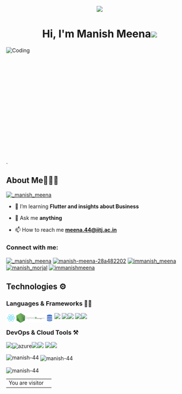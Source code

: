 <p align="center">
  <a href="https://count.getloli.com/"><img src="https://count.getloli.com/get/@:meena-44"></a>
<p>
   
<h1 align="center" >Hi, I'm Manish Meena<img src="https://github.com/TheDudeThatCode/TheDudeThatCode/blob/master/Assets/Hi.gif" width="29px"></h1>
<img align="right" alt="Coding" width="100%" height="300px" src="https://media1.giphy.com/media/v1.Y2lkPTc5MGI3NjExZDEzYWJiMWM5ZjdmMDYwZWY5ZmE4NDY0ZDVkZmJhNjljYjlhNTQ1NyZjdD1n/qgQUggAC3Pfv687qPC/giphy.gif">

<!-- <p align="left"> <img src="https://komarev.com/ghpvc/?username=manish-44&label=Profile%20views&color=0e75b6&style=flat" alt="manish-44" /> </p> -->

<!-- <p align="left"> <a href="https://github.com/ryo-ma/github-profile-trophy"><img src="https://github-profile-trophy.vercel.app/?username=manish-44" alt="manish-44" /></a> </p>
 -->
 
<br/>.
<br/>

## About Me🧑🏼‍💻
<p align="left"> <a href="https://twitter.com/_manish_meena" target="blank"><img src="https://img.shields.io/twitter/follow/_manish_meena?logo=twitter&style=for-the-badge" alt="_manish_meena" /></a> </p>

- 🌱 I’m learning **Flutter and insights about Business**

- 💬 Ask me **anything**

- 📫 How to reach me **meena.44@iitj.ac.in**

<h3 align="left">Connect with me:</h3>
<p align="left">
<a href="https://twitter.com/_manish_meena" target="blank"><img align="center" src="https://raw.githubusercontent.com/rahuldkjain/github-profile-readme-generator/master/src/images/icons/Social/twitter.svg" alt="_manish_meena" height="30" width="40" /></a>
<a href="https://linkedin.com/in/manish-meena-28a482202" target="blank"><img align="center" src="https://raw.githubusercontent.com/rahuldkjain/github-profile-readme-generator/master/src/images/icons/Social/linked-in-alt.svg" alt="manish-meena-28a482202" height="30" width="40" /></a>
<a href="https://instagram.com/immanish_meena" target="blank"><img align="center" src="https://raw.githubusercontent.com/rahuldkjain/github-profile-readme-generator/master/src/images/icons/Social/instagram.svg" alt="immanish_meena" height="30" width="40" /></a>
<a href="https://codeforces.com/profile/manish_morjal" target="blank"><img align="center" src="https://raw.githubusercontent.com/rahuldkjain/github-profile-readme-generator/master/src/images/icons/Social/codeforces.svg" alt="manish_morjal" height="30" width="40" /></a>
<a href="https://www.leetcode.com/immanishmeena" target="blank"><img align="center" src="https://raw.githubusercontent.com/rahuldkjain/github-profile-readme-generator/master/src/images/icons/Social/leet-code.svg" alt="immanishmeena" height="30" width="40" /></a>
</p>

## Technologies ⚙️

### Languages & Frameworks ✍🏼

<img src="https://img.icons8.com/color/35/000000/html-5--v1.png"/> <img src="https://img.icons8.com/color/35/000000/css3.png"/><img src="https://img.icons8.com/color/35/000000/javascript--v1.png"/> 
<img src="https://img.icons8.com/color/35/000000/c-plus-plus-logo.png"/><img src="https://img.icons8.com/color/35/000000/python.png"/><img align="left" alt="React" width="26px" src="https://raw.githubusercontent.com/github/explore/80688e429a7d4ef2fca1e82350fe8e3517d3494d/topics/react/react.png"/><img align="left" alt="Node.js" width="26px" src="https://raw.githubusercontent.com/github/explore/80688e429a7d4ef2fca1e82350fe8e3517d3494d/topics/nodejs/nodejs.png" /><img align="left" alt="express" width="26px" src="https://raw.githubusercontent.com/github/explore/80688e429a7d4ef2fca1e82350fe8e3517d3494d/topics/express/express.png"/><img align="left" alt="MongoDB" width="26px" src="https://raw.githubusercontent.com/github/explore/80688e429a7d4ef2fca1e82350fe8e3517d3494d/topics/mongodb/mongodb.png"/><img align="left" alt="Node.js" width="26px" src="https://raw.githubusercontent.com/github/explore/80688e429a7d4ef2fca1e82350fe8e3517d3494d/topics/sql/sql.png" />


### DevOps & Cloud Tools ⚒️

<img src="https://img.icons8.com/fluency/35/000000/visual-studio-code-2019.png"/><img src="https://www.vectorlogo.zone/logos/microsoft_azure/microsoft_azure-icon.svg" alt="azure" width="40" height="40"/><img src="https://img.icons8.com/color/35/000000/figma--v2.png"/><img src="https://img.icons8.com/color/35/000000/git.png"/> 
<img src="https://img.icons8.com/color/35/000000/github.png"/><img src="https://img.icons8.com/color/35/000000/docker.png"/>




<p><img align="left" src="https://github-readme-stats.vercel.app/api/top-langs?username=manish-44&show_icons=true&locale=en&layout=compact" alt="manish-44" /></p>

<p>&nbsp;<img align="center" src="https://github-readme-stats.vercel.app/api?username=manish-44&show_icons=true&locale=en" alt="manish-44" /></p>

<p><img align="center" src="https://github-readme-streak-stats.herokuapp.com/?user=manish-44&" alt="manish-44" /></p>

<table>
  <tr>
    <td>You are visitor</td>
    <td><img src="https://profile-counter.glitch.me/manish-44/count.svg" alt="" /></td>
  </tr>
</table>
